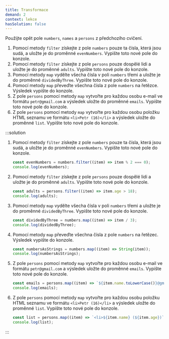 ```yaml
---
title: Transformace
demand: 2
context: lekce
hasSolution: false
---
```


Použijte opět pole `numbers`, `names` a `persons` z předchozího cvičení.

1. Pomocí metody `filter` získejte z pole `numbers` pouze ta čísla, která jsou sudá, a uložte je do proměnné `evenNumbers`. Vypište toto nové pole do konzole.
1. Pomocí metody `filter` získejte z pole `persons` pouze dospělé lidi a uložte je do proměnné `adults`. Vypište toto nové pole do konzole.
1. Pomocí metody `map` vydělte všecha čísla v poli `numbers` třemi a uložte je do proměnné `dividedByThree`. Vypište toto nové pole do konzole.
1. Pomocí metody `map` převeďte všechna čísla z pole `numbers` na řetězce. Výsledek vypište do konzole.
1. Z pole `persons` pomocí metody `map` vytvořte pro každou osobu e-mail ve formátu `petr@gmail.com` a výsledek uložte do proměnné `emails`. Vypište toto nové pole do konzole.
1. Z pole `persons` pomocí metody `map` vytvořte pro každou osobu položku HTML seznamu ve formátu `<li>Petr (16)</li>` a výsledek uložte do proměnné `list`. Vypište toto nové pole do konzole.

:::solution

1. Pomocí metody `filter` získejte z pole `numbers` pouze ta čísla, která jsou sudá, a uložte je do proměnné `evenNumbers`. Vypište toto nové pole do konzole.

   ```js
   const evenNumbers = numbers.filter((item) => item % 2 === 0);
   console.log(evenNumbers);
   ```

1. Pomocí metody `filter` získejte z pole `persons` pouze dospělé lidi a uložte je do proměnné `adults`. Vypište toto nové pole do konzole.

   ```js
   const adults = persons.filter((item) => item.age > 18);
   console.log(adults);
   ```

1. Pomocí metody `map` vydělte všecha čísla v poli `numbers` třemi a uložte je do proměnné `dividedByThree`. Vypište toto nové pole do konzole.

   ```js
   const dividedByThree = numbers.map((item) => item / 3);
   console.log(dividedByThree);
   ```

1. Pomocí metody `map` převeďte všechna čísla z pole `numbers` na řetězec. Výsledek vypište do konzole.

   ```js
   const numbersAsStrings = numbers.map((item) => String(item));
   console.log(numbersAsStrings);
   ```

1. Z pole `persons` pomocí metody `map` vytvořte pro každou osobu e-mail ve formátu `petr@gmail.com` a výsledek uložte do proměnné `emails`. Vypište toto nové pole do konzole.

   ```js
   const emails = persons.map((item) => `${item.name.toLowerCase()}@gmail.com`);
   console.log(emails);
   ```

1. Z pole `persons` pomocí metody `map` vytvořte pro každou osobu položku HTML seznamu ve formátu `<li>Petr (16)</li>` a výsledek uložte do proměnné `list`. Vypište toto nové pole do konzole.

   ```js
   const list = persons.map((item) => `<li>${item.name} (${item.age})`);
   console.log(list);
   ```

:::
